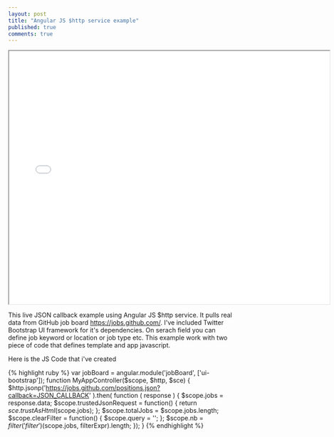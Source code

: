 ```yaml
---
layout: post
title: "Angular JS $http service example"
published: true
comments: true
---
```


<iframe src="/external/angularjs/index.html" width="720" height="570" style="display:block; margin: 0 auto;"></iframe>

This live JSON callback example using Angular JS $http service. It pulls real data from GitHub job board https://jobs.github.com/. I've included Twitter Bootstrap UI framework for it's dependencies. 
On serach field you can define job keyword or location or job type etc. 
This example work with two piece of code that defines template and app javascript. 

Here is the JS Code that i've created

{% highlight ruby %}
var jobBoard = angular.module('jobBoard', ['ui-bootstrap']);
	function MyAppController($scope, $http, $sce)
	{
	$http.jsonp('https://jobs.github.com/positions.json?callback=JSON_CALLBACK' ).then( function ( response ) {
	    $scope.jobs = response.data;
	    $scope.trustedJsonRequest = function() {
	      return $sce.trustAsHtml($scope.jobs);
	    };
	    $scope.totalJobs = $scope.jobs.length;
		$scope.clearFilter = function() {
			$scope.query = '';
		};
		$scope.nb = $filter('filter')($scope.jobs, filterExpr).length;
	});
	}
{% endhighlight %}

